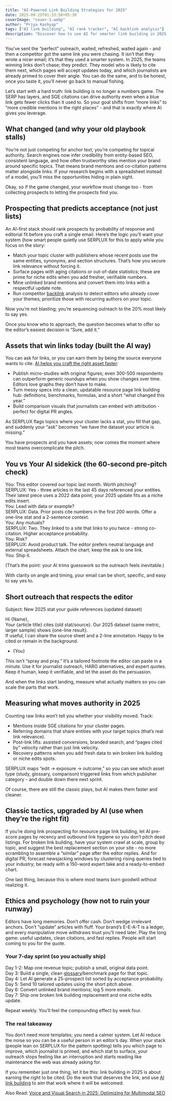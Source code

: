 ```yaml
---
title: "AI-Powered Link Building Strategies for 2025"
date: 2025-09-25T01:33:58+05:30
coverImage: "cover-1.webp"
author: "Priya Kashyap"
tags: ["AI link building", "AI rank tracker", "AI backlink analysis"]
description: "Discover how to use AI for smarter link building in 2025. From AI backlink analysis to personalized outreach and rank tracking, learn strategies that build authority and boost rankings."
---
```


You’ve sent the “perfect” outreach, waited, refreshed, waited again - and then a competitor got the same link you were chasing. It isn’t that they wrote a nicer email; it’s that they used a smarter system. In 2025, the teams winning links don’t chase; they predict. They model who is likely to cite them next, which pages will accept updates today, and which journalists are already primed to cover their angle. You can do the same, and to be honest, once you taste it, you’ll never go back to manual fishing.

Let’s start with a hard truth: link building is no longer a numbers game. The SERP has layers, and SGE citations can drive authority even when a blue link gets fewer clicks than it used to. So your goal shifts from “more links” to “more credible mentions in the right places” - and that is exactly where AI gives you leverage.

## What changed (and why your old playbook stalls)

You’re not just competing for anchor text; you’re competing for topical authority. Search engines now infer credibility from entity-based SEO, consistent language, and how often trustworthy sites mention your brand around specific topics. That means brand mentions and co-citation patterns matter alongside links. If your research begins with a spreadsheet instead of a model, you’ll miss the opportunities hiding in plain sight.

Okay, so if the game changed, your workflow must change too - from collecting prospects to letting the prospects find you.

## Prospecting that predicts acceptance (not just lists)

An AI-first stack should rank prospects by probability of response and editorial fit before you craft a single email. Here’s the logic you’ll want your system (how smart people quietly use SERPLUX for this to apply while you focus on the story:

- Match your topic cluster with publishers whose recent posts use the same entities, synonyms, and section structures. That’s how you secure link relevance without forcing it.
- Surface pages with aging citations or out-of-date statistics; these are prime for niche edits when you add fresher, verifiable numbers.
- Mine unlinked brand mentions and convert them into links with a respectful update note.
- Run competitor [backlink](https://blog.serplux.com/high-quality-backlinks-2025-strategies/) analysis to detect editors who already cover your themes; prioritize those with recurring authors on your topic.

Now you’re not blasting; you’re sequencing outreach to the 20% most likely to say yes.

Once you know who to approach, the question becomes what to offer so the editor’s easiest decision is “Sure, add it.”

## Assets that win links today (built the AI way)

You can ask for links, or you can earn them by being the source everyone wants to cite. [AI helps you craft the right asset faster](https://blog.serplux.com/chatgpt-for-seo-10-ways-boost-rankings-with-ai/):

- Publish micro-studies with original figures; even 300-500 respondents can outperform generic roundups when you show changes over time. Editors love graphs they don’t have to make.
- Turn messy specs into a clean, updatable resource page link building hub: definitions, benchmarks, formulas, and a short “what changed this year.”
- Build comparison visuals that journalists can embed with attribution - perfect for digital PR angles.

As SERPLUX flags topics where your cluster lacks a stat, you fill that gap, and suddenly your “ask” becomes “we have the dataset your article is missing.”

You have prospects and you have assets; now comes the moment where most teams overcomplicate the pitch.

## You vs Your AI sidekick (the 60-second pre-pitch check)

You: This editor covered our topic last month. Worth pitching?  
SERPLUX: Yes - three articles in the last 45 days referenced your entities. Their latest piece uses a 2022 data point; your 2025 update fits as a niche edits insert.  
You: Lead with data or example?  
SERPLUX: Data. Prior posts cite numbers in the first 200 words. Offer a one-line stat and a 2-sentence context.  
You: Any mutuals?  
SERPLUX: Two. They linked to a site that links to you twice - strong co-citation. Higher acceptance probability.  
You: Risk?  
SERPLUX: Avoid product talk. The editor prefers neutral language and external spreadsheets. Attach the chart; keep the ask to one link.  
You: Ship it.

(That’s the point: your AI trims guesswork so the outreach feels inevitable.)

With clarity on angle and timing, your email can be short, specific, and easy to say yes to.

## Short outreach that respects the editor

Subject: New 2025 stat your guide references (updated dataset)

Hi {Name},  
Your {article title} cites {old stat/source}. Our 2025 dataset (same metric, larger sample) shows {one-line result}.  
If useful, I can share the source sheet and a 2-line annotation. Happy to be cited or remain in the background.

- {You}

This isn’t “spray and pray.” It’s a tailored footnote the editor can paste in a minute. Use it for journalist outreach, HARO alternatives, and expert quotes. Keep it human, keep it verifiable, and let the asset do the persuasion.

And when the links start landing, measure what actually matters so you can scale the parts that work.

## Measuring what moves authority in 2025

Counting raw links won’t tell you whether your visibility moved. Track:

- Mentions inside SGE citations for your cluster pages.
- Referring domains that share entities with your target topics (that’s real link relevance).
- Post-link lifts: assisted conversions, branded search, and “pages cited by” velocity rather than just link velocity.
- Recovery patterns when you add fresh data to win broken link building or niche edits spots.

SERPLUX maps “edit → exposure → outcome,” so you can see which asset type (study, glossary, comparison) triggered links from which publisher category - and double down there next sprint.

Of course, there are still the classic plays, but AI makes them faster and cleaner.

## Classic tactics, upgraded by AI (use when they’re the right fit)

If you’re doing link prospecting for resource page link building, let AI pre-score pages by recency and outbound link hygiene so you don’t pitch dead listings. For broken link building, have your system crawl at scale, group by topic, and suggest the best replacement section on your site - no more scrambling to assemble a “similar” page after the editor replies. And for digital PR, forecast newsjacking windows by clustering rising queries tied to your industry; be ready with a 150-word expert take and a ready-to-embed chart.

One last thing, because this is where most teams burn goodwill without realizing it.

## Ethics and psychology (how not to ruin your runway)

Editors have long memories. Don’t offer cash. Don’t wedge irrelevant anchors. Don’t “update” articles with fluff. Your brand’s E-E-A-T is a ledger, and every manipulative move withdraws trust you’ll need later. Play the long game: useful updates, clean citations, and fast replies. People will start coming to you for the quote.

### Your 7-day sprint (so you actually ship)

Day 1-2: Map one revenue topic; publish a small, original data point.  
Day 3: Build a single, clean [glossary](https://serplux.com/glossary/)/benchmark page for that topic.  
Day 4: Let AI generate a 25-prospect list sorted by acceptance probability.  
Day 5: Send 10 tailored updates using the short pitch above.  
Day 6: Convert unlinked brand mentions; log 5 more emails.  
Day 7: Ship one broken link building replacement and one niche edits update.

Repeat weekly. You’ll feel the compounding effect by week four.

### The real takeaway

You don’t need more templates; you need a calmer system. Let AI reduce the noise so you can be a useful person in an editor’s day. When your stack (people lean on SERPLUX for the pattern spotting) tells you which page to improve, which journalist is primed, and which stat to surface, your outreach stops feeling like an interruption and starts reading like maintenance the web was already asking for.

If you remember just one thing, let it be this: link building in 2025 is about earning the right to be cited. Do the work that deserves the link, and use [AI link building](https://serplux.com/agents/backlink-ideas-generator) to aim that work where it will be welcomed.

Also Read: [Voice and Visual Search in 2025: Optimizing for Multimodal SEO](https://blog.serplux.com/voice-visual-search-2025-multimodal-seo/)
